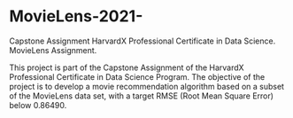 # MovieLens-2021-
Capstone Assignment HarvardX Professional Certificate in Data Science. MovieLens Assignment. 

This project is part of the Capstone Assignment of the HarvardX Professional Certificate in Data Science
Program. The objective of the project is to develop a movie recommendation algorithm based on a subset
of the MovieLens data set, with a target RMSE (Root Mean Square Error) below 0.86490.
